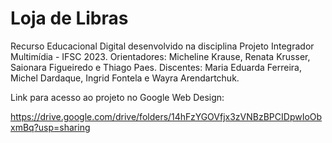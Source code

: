 # Loja de Libras

Recurso Educacional Digital desenvolvido na disciplina Projeto Integrador Multimídia - IFSC 2023. 
Orientadores: Micheline Krause, Renata Krusser, Saionara Figueiredo e Thiago Paes. 
Discentes: Maria Eduarda Ferreira, Michel Dardaque, Ingrid Fontela e Wayra Arendartchuk.

Link para acesso ao projeto no Google Web Design:

https://drive.google.com/drive/folders/14hFzYGOVfjx3zVNBzBPCIDpwIoObxmBq?usp=sharing



